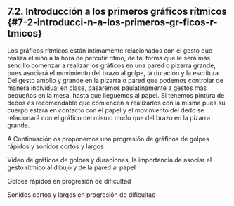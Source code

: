 ## 7.2\. Introducción a los primeros gráficos rítmicos {#7-2-introducci-n-a-los-primeros-gr-ficos-r-tmicos}

Los gráficos rítmicos están íntimamente relacionados con el gesto que realiza el niño a la hora de percutir ritmo, de tal forma que le será más sencillo comenzar a realizar los gráficos en una pared o pizarra grande, pues asociará el movimiento del brazo al golpe, la duración y la escritura. Del gesto amplio y grande en la pizarra o pared que podemos controlar de manera individual en clase, pasaremos paulatinamente a gestos más pequeños en la mesa, hasta que lleguemos al papel. Si tenemos pintura de dedos es recomendable que comiencen a realizarlos con la misma pues su cuerpo estará en contacto con el papel y el movimiento del dedo se relacionará con el gráfico del mismo modo que del brazo en la pizarra grande.

A Continuación os proponemos una progresión de gráficos de golpes rápidos y sonidos cortos y largos

Video de gráficos de golpes y duraciones, la importancia de asociar el gesto rítmico al dibujo y de la pared al papel

Golpes rápidos en progresión de dificultad

Sonidos cortos y largos en progresión de dificultad
